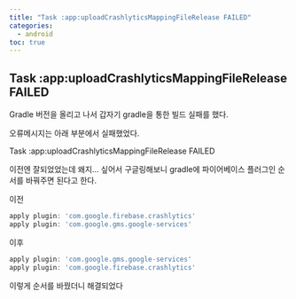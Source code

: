 ```yaml
---
title: "Task :app:uploadCrashlyticsMappingFileRelease FAILED"
categories: 
  - android
toc: true
---
```


## Task :app:uploadCrashlyticsMappingFileRelease FAILED
  
Gradle 버전을 올리고 나서 갑자기 gradle을 통한 빌드 실패를 했다.
  
오류메시지는 아래 부분에서 실패했었다.
  
Task :app:uploadCrashlyticsMappingFileRelease FAILED
  
이전엔 잘되었었는데 왜지... 싶어서 구글링해보니 gradle에 파이어베이스 플러그인 순서를 바꿔주면 된다고 한다.
  
이전  
  
```gradle
apply plugin: 'com.google.firebase.crashlytics'
apply plugin: 'com.google.gms.google-services'
```
  
이후
  
```gradle
apply plugin: 'com.google.gms.google-services'
apply plugin: 'com.google.firebase.crashlytics'
```
  
이렇게 순서를 바꿨더니 해결되었다